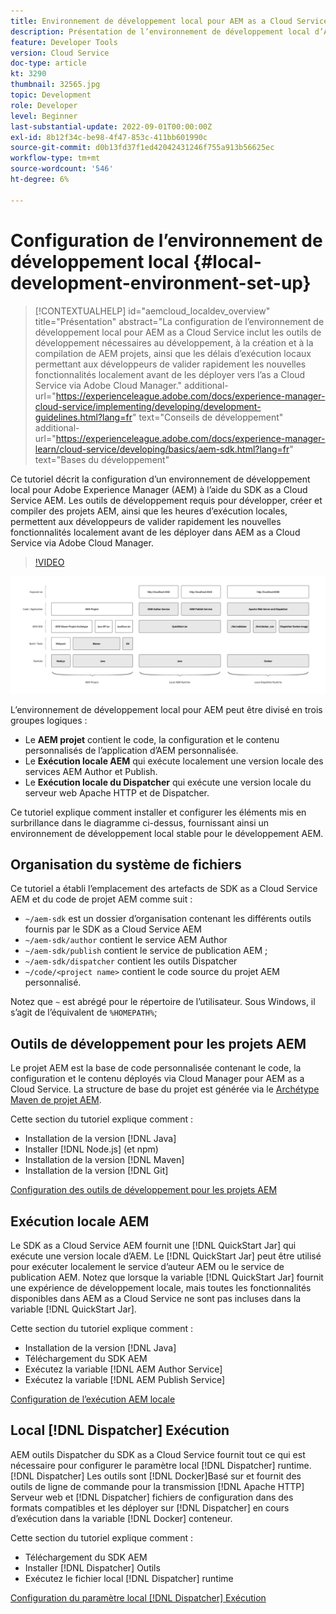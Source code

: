 ```yaml
---
title: Environnement de développement local pour AEM as a Cloud Service
description: Présentation de l’environnement de développement local d’Adobe Experience Manager (AEM).
feature: Developer Tools
version: Cloud Service
doc-type: article
kt: 3290
thumbnail: 32565.jpg
topic: Development
role: Developer
level: Beginner
last-substantial-update: 2022-09-01T00:00:00Z
exl-id: 8b12f34c-be98-4f47-853c-411bb601990c
source-git-commit: d0b13fd37f1ed42042431246f755a913b56625ec
workflow-type: tm+mt
source-wordcount: '546'
ht-degree: 6%

---
```


# Configuration de l’environnement de développement local {#local-development-environment-set-up}

>[!CONTEXTUALHELP]
>id="aemcloud_localdev_overview"
>title="Présentation"
>abstract="La configuration de l’environnement de développement local pour AEM as a Cloud Service inclut les outils de développement nécessaires au développement, à la création et à la compilation de AEM projets, ainsi que les délais d’exécution locaux permettant aux développeurs de valider rapidement les nouvelles fonctionnalités localement avant de les déployer vers l’as a Cloud Service via Adobe Cloud Manager."
>additional-url="https://experienceleague.adobe.com/docs/experience-manager-cloud-service/implementing/developing/development-guidelines.html?lang=fr" text="Conseils de développement"
>additional-url="https://experienceleague.adobe.com/docs/experience-manager-learn/cloud-service/developing/basics/aem-sdk.html?lang=fr" text="Bases du développement"

Ce tutoriel décrit la configuration d’un environnement de développement local pour Adobe Experience Manager (AEM) à l’aide du SDK as a Cloud Service AEM. Les outils de développement requis pour développer, créer et compiler des projets AEM, ainsi que les heures d’exécution locales, permettent aux développeurs de valider rapidement les nouvelles fonctionnalités localement avant de les déployer dans AEM as a Cloud Service via Adobe Cloud Manager.

>[!VIDEO](https://video.tv.adobe.com/v/32565/?quality=12&learn=on)

![AEM Pile technologique as a Cloud Service de l&#39;environnement de développement local](./assets/overview/aem-sdk-technology-stack.png)

L’environnement de développement local pour AEM peut être divisé en trois groupes logiques :

+ Le __AEM projet__ contient le code, la configuration et le contenu personnalisés de l’application d’AEM personnalisée.
+ Le __Exécution locale AEM__ qui exécute localement une version locale des services AEM Author et Publish.
+ Le __Exécution locale du Dispatcher__ qui exécute une version locale du serveur web Apache HTTP et de Dispatcher.

Ce tutoriel explique comment installer et configurer les éléments mis en surbrillance dans le diagramme ci-dessus, fournissant ainsi un environnement de développement local stable pour le développement AEM.

## Organisation du système de fichiers

Ce tutoriel a établi l’emplacement des artefacts de SDK as a Cloud Service AEM et du code de projet AEM comme suit :

+ `~/aem-sdk` est un dossier d’organisation contenant les différents outils fournis par le SDK as a Cloud Service AEM
+ `~/aem-sdk/author` contient le service AEM Author
+ `~/aem-sdk/publish` contient le service de publication AEM ;
+ `~/aem-sdk/dispatcher` contient les outils Dispatcher
+ `~/code/<project name>` contient le code source du projet AEM personnalisé.

Notez que `~` est abrégé pour le répertoire de l’utilisateur. Sous Windows, il s’agit de l’équivalent de `%HOMEPATH%`;

## Outils de développement pour les projets AEM

Le projet AEM est la base de code personnalisée contenant le code, la configuration et le contenu déployés via Cloud Manager pour AEM as a Cloud Service. La structure de base du projet est générée via le [Archétype Maven de projet AEM](https://github.com/adobe/aem-project-archetype).

Cette section du tutoriel explique comment :

+ Installation de la version [!DNL Java]
+ Installer [!DNL Node.js] (et npm)
+ Installation de la version [!DNL Maven]
+ Installation de la version [!DNL Git]

[Configuration des outils de développement pour les projets AEM](./development-tools.md)

## Exécution locale AEM

Le SDK as a Cloud Service AEM fournit une [!DNL QuickStart Jar] qui exécute une version locale d’AEM. Le [!DNL QuickStart Jar] peut être utilisé pour exécuter localement le service d’auteur AEM ou le service de publication AEM. Notez que lorsque la variable [!DNL QuickStart Jar] fournit une expérience de développement locale, mais toutes les fonctionnalités disponibles dans AEM as a Cloud Service ne sont pas incluses dans la variable [!DNL QuickStart Jar].

Cette section du tutoriel explique comment :

+ Installation de la version [!DNL Java]
+ Téléchargement du SDK AEM
+ Exécutez la variable [!DNL AEM Author Service]
+ Exécutez la variable [!DNL AEM Publish Service]

[Configuration de l’exécution AEM locale](./aem-runtime.md)

## Local [!DNL Dispatcher] Exécution

AEM outils Dispatcher du SDK as a Cloud Service fournit tout ce qui est nécessaire pour configurer le paramètre local [!DNL Dispatcher] runtime. [!DNL Dispatcher] Les outils sont [!DNL Docker]Basé sur et fournit des outils de ligne de commande pour la transmission [!DNL Apache HTTP] Serveur web et [!DNL Dispatcher] fichiers de configuration dans des formats compatibles et les déployer sur [!DNL Dispatcher] en cours d’exécution dans la variable [!DNL Docker] conteneur.

Cette section du tutoriel explique comment :

+ Téléchargement du SDK AEM
+ Installer [!DNL Dispatcher] Outils
+ Exécutez le fichier local [!DNL Dispatcher] runtime

[Configuration du paramètre local [!DNL Dispatcher] Exécution](./dispatcher-tools.md)
